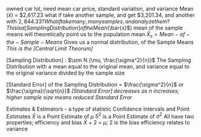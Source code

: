 owned car lot, need mean car price, standard variation, and variance
Mean ($\bar{x}$) = $2,617.23
	what if take another sample, and get $3,201.34, and another with $2,844.33?
	What if take many, many samples, and analyze them?
		This is a [Sampling Distribution] of the Mean ($\bar{x}$)
			mean of the sample means will theoretically point us to the population mean
				$\bar{X}_s = Mean-of-the-Sample-Means$
				Gives us a normal distribution, of the Sample Means
					*This is the [Central Limit Theorum]*

[Sampling Distribution] :
	$\sim N (\mu, \frac{\sigma^2}{n})$
		The Sampling Distribution with a mean equal to the original mean, and variance equal to the original variance divided by the sample size

[Standard Error] of the Sampling Distribution = $\frac{\sigma^2}{n}$
	or  $\frac{\sigma}{\sqrt{n}}$
		*[Standard Error] decreases as n increases; higher sample size means reduced Standard Error*

Estimates & Estimators - a type of statistic
Confidence Intervals and Point Estimates
	$\bar{X}$ is a Point Estimate of $\mu$
	$S^2$ is a Point Estimate of $\sigma^2$
		All have two properties; efficiency and bias
				$\bar{X}$ + 2 = $\mu$; 2 is the bias
				efficiency relates to variance